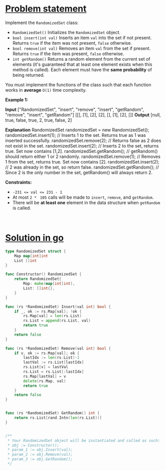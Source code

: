 # [Problem statement](https://leetcode.com/problems/insert-delete-getrandom-o1)

Implement the `RandomizedSet` class:

* `RandomizedSet()` Initializes the `RandomizedSet` object.
* `bool insert(int val)` Inserts an item `val` into the set if not present. Returns `true` if the item was not present, `false` otherwise.
* `bool remove(int val)` Removes an item `val` from the set if present. Returns `true` if the item was present, `false` otherwise.
* `int getRandom()` Returns a random element from the current set of elements (it's guaranteed that at least one element exists when this method is called). Each element must have the **same probability** of being returned.

You must implement the functions of the class such that each function works in **average** `O(1)` time complexity.

**Example 1:**


**Input**
["RandomizedSet", "insert", "remove", "insert", "getRandom", "remove", "insert", "getRandom"]
[[], [1], [2], [2], [], [1], [2], []]
**Output**
[null, true, false, true, 2, true, false, 2]

**Explanation**
RandomizedSet randomizedSet = new RandomizedSet();
randomizedSet.insert(1); // Inserts 1 to the set. Returns true as 1 was inserted successfully.
randomizedSet.remove(2); // Returns false as 2 does not exist in the set.
randomizedSet.insert(2); // Inserts 2 to the set, returns true. Set now contains [1,2].
randomizedSet.getRandom(); // getRandom() should return either 1 or 2 randomly.
randomizedSet.remove(1); // Removes 1 from the set, returns true. Set now contains [2].
randomizedSet.insert(2); // 2 was already in the set, so return false.
randomizedSet.getRandom(); // Since 2 is the only number in the set, getRandom() will always return 2.

**Constraints:**

* `-231 <= val <= 231 - 1`
* At most `2 * ` `105` calls will be made to `insert`, `remove`, and `getRandom`.
* There will be **at least one** element in the data structure when `getRandom` is called.

<br />

# [Solution in go](https://leetcode.com/submissions/detail/1149960875/)

```go
type RandomizedSet struct {
    Map map[int]int
    List []int
}

func Constructor() RandomizedSet {
    return RandomizedSet{
        Map: make(map[int]int),
        List: []int{},
    }
}

func (rs *RandomizedSet) Insert(val int) bool {
    if _, ok := rs.Map[val]; !ok {
        rs.Map[val] = len(rs.List)
        rs.List = append(rs.List, val)
        return true
    }
    return false
}

func (rs *RandomizedSet) Remove(val int) bool {
    if v, ok := rs.Map[val]; ok {
        lastIdx := len(rs.List)-1
        lastVal := rs.List[lastIdx]
        rs.List[v] = lastVal
        rs.List = rs.List[:lastIdx]
        rs.Map[lastVal] = v
        delete(rs.Map, val)
        return true
    }
    return false
}


func (rs *RandomizedSet) GetRandom() int {
    return rs.List[rand.Intn(len(rs.List))]
}


/**
 * Your RandomizedSet object will be instantiated and called as such:
 * obj := Constructor();
 * param_1 := obj.Insert(val);
 * param_2 := obj.Remove(val);
 * param_3 := obj.GetRandom();
 */
```